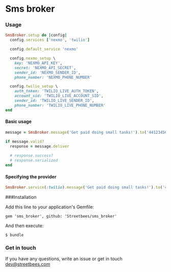 Sms broker
==========================

### Usage

```ruby
SmsBroker.setup do |config|
  config.services ['nexmo', 'twilio']

  config.default_service 'nexmo'

  config.nexmo_setup \
    key: 'NEXMO_API_KEY',
    secret: 'NEXMO_API_SECRET',
    sender_id: 'NEXMO_SENDER_ID',
    phone_number: 'NEXMO_PHONE_NUMBER'

  config.twilio_setup \
    auth_token: 'TWILIO_LIVE_AUTH_TOKEN',
    account_sid: 'TWILIO_LIVE_ACCOUNT_SID',
    sender_id: 'TWILIO_LIVE_SENDER_ID',
    phone_number: 'TWILIO_LIVE_PHONE_NUMBER'
end
```

#### Basic usage
```ruby
message = SmsBroker.message('Get paid doing small tasks!').to('441234567890')

if message.valid?
  response = message.deliver
  
  # response.success?
  # response.serialized
end
```

#### Specifying the provider
```ruby
SmsBroker.service(:twilio).message('Get paid doing small tasks!').to('441234567890')
```

###Installation

Add this line to your application's Gemfile:

    gem 'sms_broker', github: 'Streetbees/sms_broker'

And then execute:

    $ bundle

### Get in touch

If you have any questions, write an issue or get in touch dev@streetbees.com

